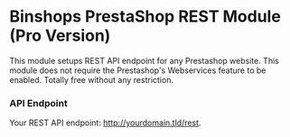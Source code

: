 # Binshops PrestaShop REST Module (Pro Version)

This module setups REST API endpoint for any Prestashop website. This module does not require the Prestashop's
Webservices feature to be enabled. Totally free without any restriction.

### API Endpoint

Your REST API endpoint: http://yourdomain.tld/rest.
